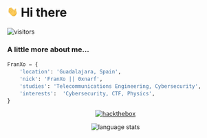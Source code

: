 # <img src="https://raw.githubusercontent.com/ABSphreak/ABSphreak/master/gifs/Hi.gif" width="25px"> Hi there

![visitors](https://visitor-badge.glitch.me/badge?page_id=0xnarf/0xnarf)

### A little more about me...

```python
FranXo = {
    'location': 'Guadalajara, Spain',
    'nick': 'FranXo || 0xnarf',
    'studies': 'Telecommunications Engineering, Cybersecurity',
    'interests':  'Cybersecurity, CTF, Physics',
}
```

<p align="center">
	<a href="https://app.hackthebox.com/profile/509559" target="_blank">
		<img alt="hackthebox" src="https://www.hackthebox.com/badge/image/509559">
	</a>
</p>
 
 <p align="center">
	<img alt="language stats" src="https://github-readme-stats.vercel.app/api/top-langs?username=0xnarf&theme=dark&hide=HTML,TeX,R,Less,CSS&count_private=false&show_icons=true&layout=compact&langs_count=6">
</p>
